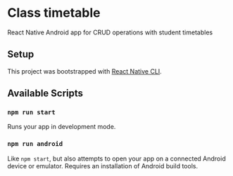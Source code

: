Class timetable
===

React Native Android app for CRUD operations with student timetables

## Setup

This project was bootstrapped with [React Native CLI](https://github.com/react-native-community/cli).

## Available Scripts

### `npm run start`

Runs your app in development mode.

### `npm run android`

Like `npm start`, but also attempts to open your app on a connected Android device or emulator. Requires an installation of Android build tools.